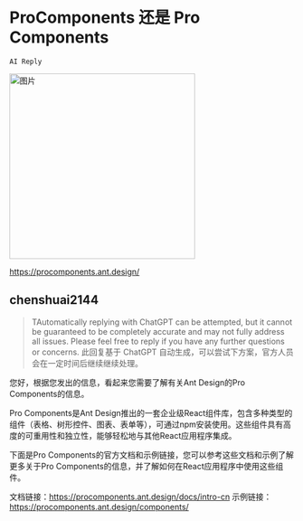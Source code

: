 # ProComponents 还是 Pro Components

`AI Reply`

<img width="328" alt="图片" src="https://user-images.githubusercontent.com/507615/230571957-55402a2d-7206-497e-8093-02941f9796fa.png">

https://procomponents.ant.design/

## chenshuai2144

> TAutomatically replying with ChatGPT can be attempted, but it cannot be guaranteed to be completely accurate and may not fully address all issues. Please feel free to reply if you have any further questions or concerns.
> 此回复基于 ChatGPT 自动生成，可以尝试下方案，官方人员会在一定时间后继续继续处理。

您好，根据您发出的信息，看起来您需要了解有关Ant Design的Pro Components的信息。

Pro Components是Ant Design推出的一套企业级React组件库，包含多种类型的组件（表格、树形控件、图表、表单等），可通过npm安装使用。这些组件具有高度的可重用性和独立性，能够轻松地与其他React应用程序集成。

下面是Pro Components的官方文档和示例链接，您可以参考这些文档和示例了解更多关于Pro Components的信息，并了解如何在React应用程序中使用这些组件。

文档链接：https://procomponents.ant.design/docs/intro-cn
示例链接：https://procomponents.ant.design/components/
